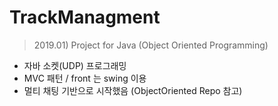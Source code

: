 # TrackManagment
> 2019.01) Project for Java (Object Oriented Programming)

- 자바 소켓(UDP) 프로그래밍
- MVC 패턴 / front 는 swing 이용
- 멀티 채팅 기반으로 시작했음 (ObjectOriented Repo 참고)
